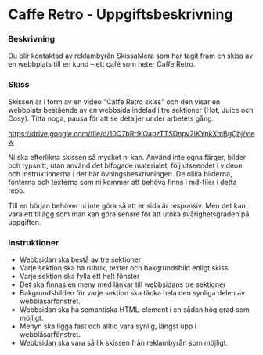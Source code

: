 # Caffe Retro - Uppgiftsbeskrivning

### Beskrivning

Du blir kontaktad av reklambyrån SkissaMera som har tagit fram en skiss av en webbplats till en kund – ett café som heter Caffe Retro.

### Skiss

Skissen är i form av en video "Caffe Retro skiss" och den visar en webbplats bestående av en webbsida indelad i tre sektioner (Hot, Juice och Cosy). Titta noga, pausa för att se detaljer under arbetets gång.

https://drive.google.com/file/d/10Q7bRr9IOapzTTSDnpv2lKYpkXmBgOhj/view

Ni ska efterlikna skissen så mycket ni kan. Använd inte egna färger, bilder och typsnitt, utan använd det bifogade materialet, följ utseendet i videon och instruktionerna i det här övningsbeskrivningen.
De olika bilderna, fonterna och texterna som ni kommer att behöva finns i md-filer i detta repo.

Till en början behöver ni inte göra så att er sida är responsiv. Men det kan vara ett tillägg som man kan göra senare för att utöka svårighetsgraden på uppgiften.

### Instruktioner

- Webbsidan ska bestå av tre sektioner
- Varje sektion ska ha rubrik, texter och bakgrundsbild enligt skiss
- Varje sektion ska fylla ett helt fönster
- Det ska finnas en meny med länkar till webbsidans tre sektioner
- Bakgrundsbilden för varje sektion ska täcka hela den synliga delen av webbläsarfönstret.
- Webbsidan ska ha semantiska HTML-element i en sådan hög grad som möjligt.
- Menyn ska ligga fast och alltid vara synlig, längst upp i webbläsarfönstret.
- Webbsidan ska vara så lik skissen från reklambyrån som möjligt.
